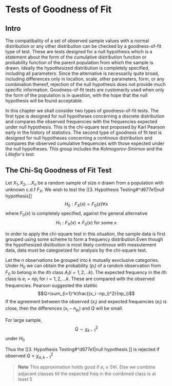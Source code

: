 # Tests of Goodness of Fit
## Intro
The compatibality of a set of observed sample values with a normal distribution or any other distribution can be checked by a goodness-of-fit type of test. These are tests designed for a null hypothesis which is a statement about the form of the cumulative distribution function or probability function of the parent population from which the sample is drawn. Ideally the hypothesized distribution is completely specified, including all parameters. Since the alternative is necessarily quite broad, including differences only in location, scale, other parameters, form, or any combination thereof, rejection of the null hypothesis does not provide much specific information. Goodness-of-fit tests are customarily used when only the form of the population is in question, with the hope that the null hypothesis will be found acceptable. 

In this chapter we shall consider two types of goodness-of-fit tests. The first type is designed for null hypotheses concerning a discrete distribution and compares the observed frequencies with the frequencies expected under null hypothesis. This is the chi-square test proposed by Karl Pearson early in the history of statistics. The second type of goodness of fit test is designed for null hypotheses concerning a continous distribution and compares the observed cumulative frequencies with those expected under the null hypotheses. This group includes the *Kolmogorov-Smirnov* and the *Lilliefor's test*. 

## The Chi-Sq Goodness of Fit Test 
Let $X_1, X_2,...X_n$ be a random sample of size $n$ drawn from a population with unknown c.d.f $F_X$. We wish to test the [[3. Hypothesis Testing#^d677e1|null hypothesis]]
$$H_0:F_X(x)=F_0(x) \forall x$$
where $F_0(x)$ is completely specified, against the general alternative 
$$H_1:F_X(x) \neq F_0(x) \text{ for some }x$$

In order to apply the chi-square test in this situation, the sample data is first grouped using some scheme to form a frequency distribution.Even though the hypothesized distibution is most likely continous with measutement data, data must be categoeized for analysis by the chi-square test.  

Let the $n$ observations be grouped into $k$ mutually exvclusive categories. Under $H_0$ we can obtain the probability $(p_i)$ of a random observation from $F_0$ to belong in the $i$th class $A_i(i=1,2,..k)$. The expected frequency in the $i$th class is $e_i=np_i$ for $i=1,2,...k$. These are compared with the observed frequencies. Pearson suggested the statitic $$Q=\sum_{i=1}^k\frac{(x_i -np_i)^2}{np_i}$$ If the agreement between the observed $(x_i)$ and expected frequencies $(e_i)$ is close, then the differences $(x_i-n_{p_i})$ and $Q$ will be small.

For large sample, $$Q\sim\chi^2_{k-1}$$ under $H_0$

Thus the [[3. Hypothesis Testing#^d677e1|null hypothesis ]] is rejected if observed $Q>\chi^2_{\alpha,k-1}$

>**Note** 
>This approximation holds good if $e_i\geq5 \forall i$. Else we combine adjacent classes till the expected freq in the combined class is at least 5

<!--
Include examples
-->

